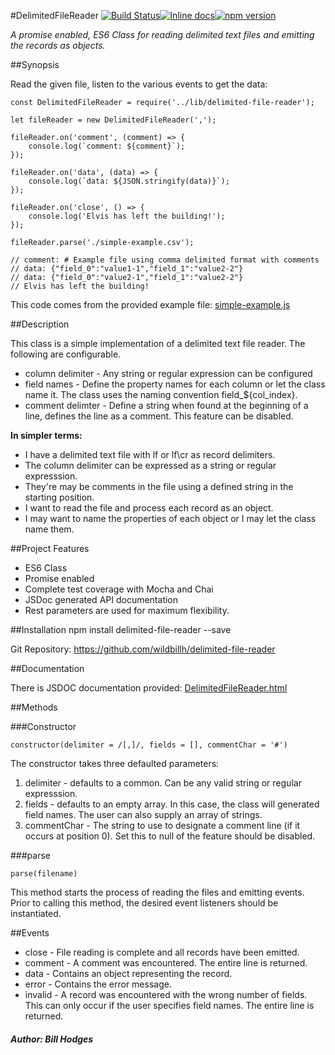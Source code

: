 #DelimitedFileReader
[![Build Status](https://travis-ci.org/wildbillh/delimited-file-reader.svg?branch=master)](https://travis-ci.org/wildbillh/delimited-file-reader)[![Inline docs](http://inch-ci.org/github/wildbillh/delimited-file-reader.svg?branch=master)](http://inch-ci.org/github/wildbillh/delimited-file-reader)[![npm version](https://badge.fury.io/js/delimited-file-reader.svg)](https://badge.fury.io/js/delimited-file-reader)

_A promise enabled, ES6 Class for reading delimited text files and 
emitting the records as objects._  

##Synopsis

Read the given file, listen to the various events to get the data:

```javascipt
const DelimitedFileReader = require('../lib/delimited-file-reader');

let fileReader = new DelimitedFileReader(',');

fileReader.on('comment', (comment) => {
    console.log(`comment: ${comment}`);
});

fileReader.on('data', (data) => {
    console.log(`data: ${JSON.stringify(data)}`);
});

fileReader.on('close', () => {
    console.log('Elvis has left the building!');
});

fileReader.parse('./simple-example.csv');

// comment: # Example file using comma delimited format with comments
// data: {"field_0":"value1-1","field_1":"value2-2"}
// data: {"field_0":"value2-1","field_1":"value2-2"}
// Elvis has left the building!
```

This code comes from the provided example file: [simple-example.js](examples/simple-example.js) 


##Description

This class is a simple implementation of a delimited text file reader.
The following are configurable.
<ul>
<li>column delimiter - Any string or regular expression can be configured</li>
<li>field names - Define the property names for each column or let the class name it. The class uses the naming convention field_${col_index}.</li>
<li>comment delimter - Define a string when found at the beginning of a line, defines the line as a comment. This feature can be disabled.</li>
</ul>


**In simpler terms:** 
* I have a delimited text file with lf or lf\cr as record delimiters. 
* The column delimiter can be expressed as a string or regular expresssion.
* They're may be comments in the file using a defined string in the starting position.
* I want to read the file and process each record as an object.
* I may want to name the properties of each object or I may let the class name them. 


##Project Features
* ES6 Class
* Promise enabled
* Complete test coverage with Mocha and Chai
* JSDoc generated API documentation
* Rest parameters are used for maximum flexibility.

##Installation
npm install delimited-file-reader --save

Git Repository: https://github.com/wildbillh/delimited-file-reader

##Documentation


There is JSDOC documentation provided: [DelimitedFileReader.html](doc/DelimitedFileReader.html)

##Methods

###Constructor
```javascipt
constructor(delimiter = /[,]/, fields = [], commentChar = '#')
```
The constructor takes three defaulted parameters:
1. delimiter - defaults to a common. Can be any valid string or regular expresssion.
2. fields - defaults to an empty array. In this case, the class will generated 
field names. The user can also supply an array of strings. 
3. commentChar - The string to use to designate a comment line (if it occurs at position 0).
Set this to null of the feature should be disabled.

###parse
```javascipt
parse(filename)
```
This method starts the process of reading the files and emitting events.
Prior to calling this method, the desired event listeners should be 
instantiated. 

##Events
* close - File reading is complete and all records have been emitted.
* comment - A comment was encountered. The entire line is returned.
* data - Contains an object representing the record.
* error - Contains the error message.
* invalid - A record was encountered with the wrong number of fields. 
This can only occur if the user specifies field names. The entire line is returned.

##### Author: Bill Hodges